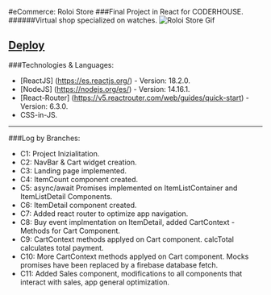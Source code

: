 #eCommerce: Roloi Store
###Final Project in React for CODERHOUSE.
######Virtual shop specialized on watches.
![Roloi Store Gif](https://media3.giphy.com/media/TIoGdr8UnfDNlR6oYQ/giphy.gif)

[Deploy](https://roloistore.vercel.app/)
---

###Technologies & Languages:
- [ReactJS] (https://es.reactjs.org/) - Version: 18.2.0.
- [NodeJS] (https://nodejs.org/es/) - Version: 14.16.1.
- [React-Router] (https://v5.reactrouter.com/web/guides/quick-start) - Version: 6.3.0.
- CSS-in-JS.

---

###Log by Branches:
- C1: Project Inizialitation.
- C2: NavBar & Cart widget creation.
- C3: Landing page implemented.
- C4: ItemCount component created.
- C5: async/await Promises implemented on ItemListContainer and ItemListDetail Components.
- C6: ItemDetail component created.
- C7: Added react router to optimize app navigation.
- C8: Buy event implmentation on ItemDetail, added CartContext - Methods for Cart Component.
- C9: CartContext methods applyed on Cart component. calcTotal calculates total payment.
- C10: More CartContext methods applyed on Cart component. Mocks promises have been replaced by a firebase database fetch.
- C11: Added Sales component, modifications to all components that interact with sales, app general optimization.

